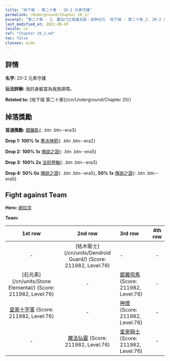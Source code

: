 ```yaml
---
title: "地下城 - 第二十章 - 20-2 元素守護"
permalink: /Underground/Chapter 20_2/
excerpt: "第二十章 - 2. 魔法门之英雄无敌：战争纪元  地下城 - 第二十章_2. 20-2 元素守護"
last_modified_at: 2021-06-07
locale: cn
ref: "Chapter 20_2.md"
toc: false
classes: wide
---
```


## 詳情

 **名字:** 20-2 元素守護

 **玩法詳解:**       我的身軀當為我族屏障。

 **Related to:** [地下城 第二十章](/cn/Underground/Chapter 20/)

## 掉落獎勵

 **首通獎勵:** [銀鑰匙](/cn/Items/con_693/){: .btn .btn--era3}

 **Drop 1:** **100% 1x** [寒冰神箭](/cn/Items/her_431/){: .btn .btn--era2}

 **Drop 2:** **100% 1x** [傳說之證](/cn/Items/mat_81/){: .btn .btn--era5}

 **Drop 3:** **100% 2x** [法術卷軸](/cn/Items/con_694/){: .btn .btn--era3}

 **Drop 4:** **50% 0x** [傳說之證](/cn/Items/mat_74/){: .btn .btn--era5}, **50% 1x** [傳說之證](/cn/Items/mat_74/){: .btn .btn--era5}


## Fight against Team
 **Hero:** [姆拉克](/cn/heroes/Mullich/)

 **Team:**


  | 1st row | 2nd row | 3rd row | 4th row |
  |:----:|:----:|:----|:----:|
  | - | [枯木衛士](/cn/units/Dendroid Guard/) (Score: 211982, Level:76)  | - | - |
  | [石元素](/cn/units/Stone Elemental/) (Score: 211982, Level:76)  | - | [銀翼飛馬](/cn/units/Pegasus/) (Score: 211982, Level:76)  | - |
  | [皇家十字軍](/cn/units/Swordsman/) (Score: 211982, Level:76)  | - | [神燈](/cn/units/Genie/) (Score: 211982, Level:76)  | - |
  | - | [魔法仙靈](/cn/units/Sprite/) (Score: 211982, Level:76)  | [皇家騎士](/cn/units/Cavalier/) (Score: 211982, Level:76)  | - |


